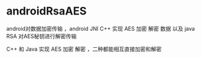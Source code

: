 # androidRsaAES

android对数据加密传输  ，android JNI C++ 实现 AES 加密 解密 数据   以及 java RSA 对AES秘钥进行解密传输

C++ 和 Java 实现 AES 加密 解密 ，二种都能相互直接加密和解密
